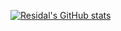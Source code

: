 [![Residal's GitHub stats](https://github-readme-stats.vercel.app/api?username=residal)](https://github.com/anuraghazra/github-readme-stats)
